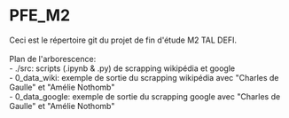 # PFE_M2
Ceci est le répertoire git du projet de fin d'étude M2 TAL DEFI. <br><br>
Plan de l'arborescence: <br>
    - ./src: scripts (.ipynb & .py) de scrapping wikipédia et google <br>
    - 0_data_wiki: exemple de sortie du scrapping wikipédia avec "Charles de Gaulle" et "Amélie Nothomb" <br>
    - 0_data_google: exemple de sortie du scrapping google avec "Charles de Gaulle" et "Amélie Nothomb" <br>
